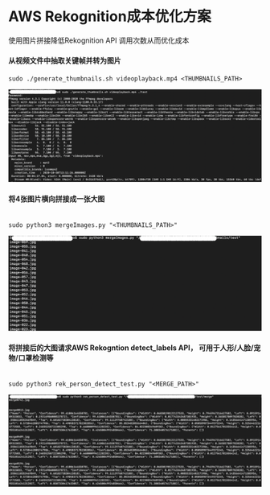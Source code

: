 # AWS Rekognition成本优化方案
使用图片拼接降低Rekognition API 调用次数从而优化成本

#### 从视频文件中抽取关键帧并转为图片
```
sudo ./generate_thumbnails.sh videoplayback.mp4 <THUMBNAILS_PATH>
```
![](docs/gengerate_thumbnails.png)

#### 将4张图片横向拼接成一张大图
```

sudo python3 mergeImages.py "<THUMBNAILS_PATH>"

```
![](docs/merge-images.png)

#### 将拼接后的大图请求AWS Rekogntion detect_labels API， 可用于人形/人脸/宠物/口罩检测等
```

sudo python3 rek_person_detect_test.py "<MERGE_PATH>"

```
![](docs/rek-detect-person.png)

